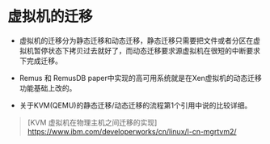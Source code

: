 # 虚拟机的迁移


* 虚拟机的迁移分为静态迁移和动态迁移，静态迁移只需要把文件或者分区在虚拟机暂停状态下拷贝过去就好了，而动态迁移要求源虚拟机在很短的中断要求下完成迁移。

* Remus 和 RemusDB paper中实现的高可用系统就是在Xen虚拟机的动态迁移功能基础上改的。

* 关于KVM(QEMU)的静态迁移/动态迁移的流程第1个引用中说的比较详细。

> [KVM 虚拟机在物理主机之间迁移的实现] https://www.ibm.com/developerworks/cn/linux/l-cn-mgrtvm2/